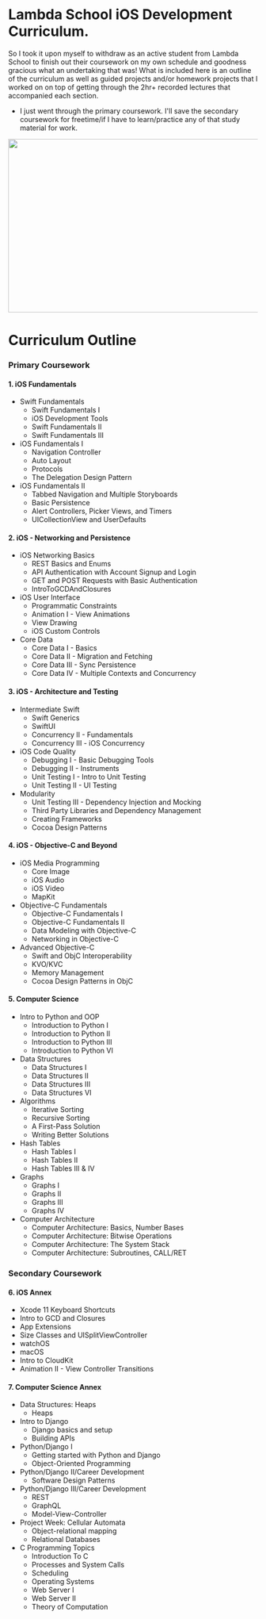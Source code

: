 Lambda School iOS Development Curriculum.
======
So I took it upon myself to withdraw as an active student from Lambda School to finish out their coursework on my own schedule and goodness gracious what an undertaking that was! What is included here is an outline of the curriculum as well as guided projects and/or homework projects that I worked on on top of getting through the 2hr+ recorded lectures that accompanied each section.
* I just went through the primary coursework. I'll save the secondary coursework for freetime/if I have to learn/practice any of that study material for work.

<img src="https://66.media.tumblr.com/c7c232afac6ccd60fe091c8dacf9c46e/tumblr_ocg8rwNy2W1tknn62o1_500.gif" width="700" height="350"/>

Curriculum Outline
======
### Primary Coursework
  #### 1. iOS Fundamentals
  * Swift Fundamentals
    * Swift Fundamentals I
    * iOS Development Tools
    * Swift Fundamentals II
    * Swift Fundamentals III
  * iOS Fundamentals I
    * Navigation Controller
    * Auto Layout
    * Protocols
    * The Delegation Design Pattern
  * iOS Fundamentals II
    * Tabbed Navigation and Multiple Storyboards
    * Basic Persistence
    * Alert Controllers, Picker Views, and Timers
    * UICollectionView and UserDefaults
  #### 2. iOS - Networking and Persistence
  * iOS Networking Basics
    * REST Basics and Enums
    * API Authentication with Account Signup and Login
    * GET and POST Requests with Basic Authentication
    * IntroToGCDAndClosures
  * iOS User Interface
    * Programmatic Constraints
    * Animation I - View Animations
    * View Drawing
    * iOS Custom Controls
  * Core Data
    * Core Data I - Basics
    * Core Data II - Migration and Fetching
    * Core Data III - Sync Persistence
    * Core Data IV - Multiple Contexts and Concurrency
  #### 3. iOS - Architecture and Testing
  * Intermediate Swift
    * Swift Generics
    * SwiftUI
    * Concurrency II - Fundamentals
    * Concurrency III - iOS Concurrency
  * iOS Code Quality
    * Debugging I - Basic Debugging Tools
    * Debugging II - Instruments
    * Unit Testing I - Intro to Unit Testing
    * Unit Testing II - UI Testing
  * Modularity
    * Unit Testing III - Dependency Injection and Mocking
    * Third Party Libraries and Dependency Management
    * Creating Frameworks
    * Cocoa Design Patterns
  #### 4. iOS - Objective-C and Beyond
  * iOS Media Programming
    * Core Image
    * iOS Audio
    * iOS Video
    * MapKit
  * Objective-C Fundamentals
    * Objective-C Fundamentals I
    * Objective-C Fundamentals II
    * Data Modeling with Objective-C
    * Networking in Objective-C
  * Advanced Objective-C
    * Swift and ObjC Interoperability
    * KVO/KVC
    * Memory Management
    * Cocoa Design Patterns in ObjC
  #### 5. Computer Science
  * Intro to Python and OOP
    * Introduction to Python I
    * Introduction to Python II
    * Introduction to Python III
    * Introduction to Python VI
  * Data Structures
    * Data Structures I
    * Data Structures II
    * Data Structures III
    * Data Structures VI
  * Algorithms
    * Iterative Sorting
    * Recursive Sorting
    * A First-Pass Solution
    * Writing Better Solutions
  * Hash Tables
    * Hash Tables I
    * Hash Tables II
    * Hash Tables III & IV
  * Graphs
    * Graphs I
    * Graphs II
    * Graphs III
    * Graphs IV
  * Computer Architecture
    * Computer Architecture: Basics, Number Bases
    * Computer Architecture: Bitwise Operations
    * Computer Architecture: The System Stack
    * Computer Architecture: Subroutines, CALL/RET
### Secondary Coursework
  #### 6. iOS Annex
  * Xcode 11 Keyboard Shortcuts
  * Intro to GCD and Closures
  * App Extensions
  * Size Classes and UISplitViewController
  * watchOS
  * macOS
  * Intro to CloudKit
  * Animation II - View Controller Transitions
  #### 7. Computer Science Annex
  * Data Structures: Heaps
    * Heaps
  * Intro to Django
    * Django basics and setup
    * Building APIs
  * Python/Django I
    * Getting started with Python and Django
    * Object-Oriented Programming
  * Python/Django II/Career Development
    * Software Design Patterns
  * Python/Django III/Career Development
    * REST
    * GraphQL
    * Model-View-Controller
  * Project Week: Cellular Automata
    * Object-relational mapping
    * Relational Databases
  * C Programming Topics
    * Introduction To C
    * Processes and System Calls
    * Scheduling
    * Operating Systems
    * Web Server I
    * Web Server II
    * Theory of Computation
